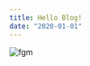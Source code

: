 ```yaml
---
title: Hello Blog!
date: "2020-01-01"
---
```


[//]: # "# asdad ## adad"

![fgm](https://i.kym-cdn.com/entries/icons/original/000/000/142/feelsgoodman.png)
